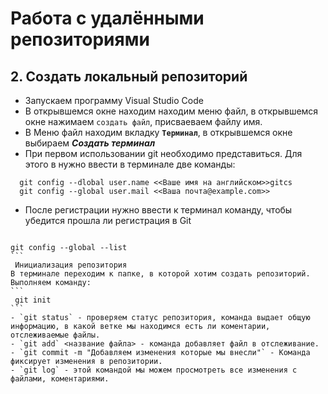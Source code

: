  # **Работа с удалёнными репозиториями**
 ## 2.  Создать локальный репозиторий
   - Запускаем программу Visual Studio Code
   - В открывшемся окне находим находим меню файл, в открывшемся окне  нажимаем `создать файл`, присваеваем файлу имя.
   - В Меню файл находим вкладку **`Терминал`**, в открывшемся окне выбираем ***Создать терминал***
   - При первом использовании git необходимо представиться. Для этого в нужно ввести в терминале две команды:
  ```
    git config --dlobal user.name <<Ваше имя на английском>>gitcs
    git config --global user.mail <<Ваша почта@example.com>>
  ```
   - После  регистрации нужно ввести к терминал команду, чтобы убедится прошла ли регистрация в Git
    
     ```
    git config --global --list
    ```
     Инициализация репозитория
    В терминале переходим к папке, в которой хотим создать репозиторий. Выполняем команду: 
    ```
     git init
    ```
    - `git status` - проверяем статус репозитория, команда выдает общую информацию, в какой ветке мы находимся есть ли коментарии, отслеживаемые файлы.
    - `git add` <название файла> - команда добавляет файл в отслеживание.
    - `git commit -m "Добавляем изменения которые мы внесли"` - Команда фиксирует изменения в репозитории.
    - `git log` - этой командой мы можем просмотреть все изменения с файлами, коментариями.
    